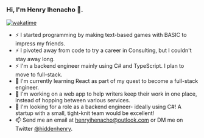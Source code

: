### Hi, I'm Henry Ihenacho 👋.

[![wakatime](https://wakatime.com/badge/user/018cc5c1-eeac-432d-8476-e35ce53bb234.svg)](https://wakatime.com/@018cc5c1-eeac-432d-8476-e35ce53bb234)

- ⚡ I started programming by making text-based games with BASIC to impress my friends.
- ⚡ I pivoted away from code to try a career in Consulting, but I couldn't stay away long.
- ⚡ I'm a backend engineer mainly using C# and TypeScript. I plan to move to full-stack.
- 🌱 I'm currently learning React as part of my quest to become a full-stack engineer.
- 🔭 I'm working on a web app to help writers keep their work in one place, instead of hopping between various services.
- 🏢 I'm looking for a role as a backend engineer- ideally using C#! A startup with a small, tight-knit team would be excellent!
- 📫 Send me an email at [henryihenacho@outlook.com](mailto:henryihenacho@outlook.com) or DM me on Twitter [@hiddenhenry](https://twitter.com/hiddenhenry).

<!--
**henrychris/henrychris** is a ✨ _special_ ✨ repository because its `README.md` (this file) appears on your GitHub profile.

Here are some ideas to get you started:

- 🔭 I’m currently working on ...
- 🌱 I’m currently learning ...
- 👯 I’m looking to collaborate on ...
- 🤔 I’m looking for help with ...
- 💬 Ask me about ...
- 📫 How to reach me: ...
- 😄 Pronouns: ...
- ⚡ Fun fact: ...
-->
